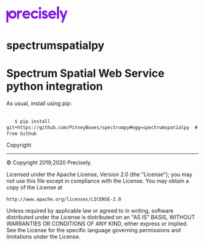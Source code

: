 ![Precisely](/Precisely_Logo.png)
# spectrumspatialpy

Spectrum Spatial Web Service python integration
======================================================

As usual, install using pip:

```scripting

   $ pip install git+https://github.com/PitneyBowes/spectrumpy#egg=spectrumspatialpy  # from Github

```

Copyright
***************
© Copyright 2019,2020 Precisely.</p>

Licensed under the Apache License, Version 2.0 (the "License"); you may not use this file except in compliance with the License. You may obtain a copy of the License at
    
    http://www.apache.org/licenses/LICENSE-2.0
    
Unless required by applicable law or agreed to in writing, software distributed under the License is distributed on an "AS IS" BASIS, WITHOUT WARRANTIES OR CONDITIONS OF ANY KIND, either express or implied. See the License for the specific language governing permissions and limitations under the License.
